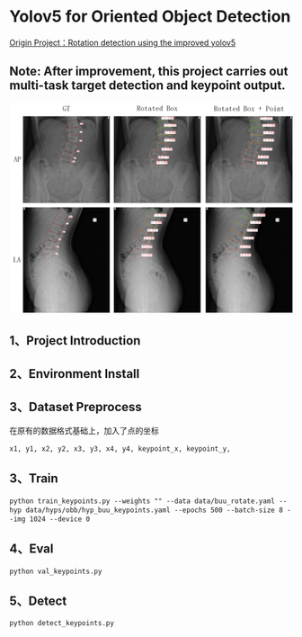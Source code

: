<!--
 * @Description: 
 * @version: 
 * @Author: ThreeStones1029 2320218115@qq.com
 * @Date: 2024-11-27 12:35:08
 * @LastEditors: ShuaiLei
 * @LastEditTime: 2024-11-28 10:33:09
-->
# Yolov5 for Oriented Object Detection 

[Origin Project：Rotation detection using the improved yolov5](https://github.com/hukaixuan19970627/yolov5_obb)

## Note: After improvement, this project carries out multi-task target detection and keypoint output.

![](docs/yolov5_obb_keypoint.png)

## 1、Project Introduction


## 2、Environment Install


## 3、Dataset Preprocess

在原有的数据格式基础上，加入了点的坐标

~~~
x1, y1, x2, y2, x3, y3, x4, y4, keypoint_x, keypoint_y, 
~~~


## 3、Train

~~~base
python train_keypoints.py --weights "" --data data/buu_rotate.yaml --hyp data/hyps/obb/hyp_buu_keypoints.yaml --epochs 500 --batch-size 8 --img 1024 --device 0
~~~

## 4、Eval

~~~base
python val_keypoints.py
~~~

## 5、Detect

~~~base
python detect_keypoints.py
~~~